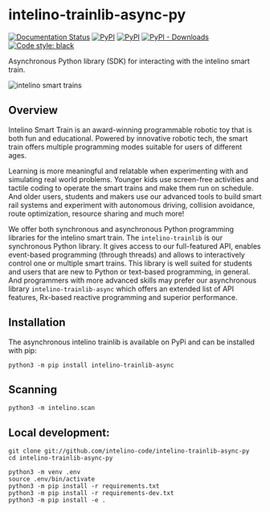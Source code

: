 
# intelino-trainlib-async-py

[![Documentation Status](https://readthedocs.org/projects/intelino-trainlib-async-py/badge/?version=latest)](https://intelino-trainlib-async-py.readthedocs.io/en/latest/?badge=latest)
[![PyPI](https://img.shields.io/pypi/v/intelino-trainlib-async.svg)](https://pypi.org/project/intelino-trainlib-async/)
[![PyPI](https://img.shields.io/pypi/pyversions/intelino-trainlib-async.svg)](https://pypi.org/project/intelino-trainlib-async/)
[![PyPI - Downloads](https://img.shields.io/pypi/dw/intelino-trainlib-async.svg)](https://pypistats.org/packages/intelino-trainlib-async)
[![Code style: black](https://img.shields.io/badge/code%20style-black-000000.svg)](https://github.com/psf/black)

Asynchronous Python library (SDK) for interacting with the intelino smart train.

![intelino smart trains][main-img]


## Overview

Intelino Smart Train is an award-winning programmable robotic toy that is both fun and educational. Powered by innovative robotic tech, the smart train offers multiple programming modes suitable for users of different ages.

Learning is more meaningful and relatable when experimenting with and simulating real world problems. Younger kids use screen-free activities and tactile coding to operate the smart trains and make them run on schedule. And older users, students and makers use our advanced tools to build smart rail systems and experiment with autonomous driving, collision avoidance, route optimization, resource sharing and much more!

We offer both synchronous and asynchronous Python programming libraries for the intelino smart train. The `intelino-trainlib` is our synchronous Python library. It gives access to our full-featured API, enables event-based programming (through threads) and allows to interactively control one or multiple smart trains. This library is well suited for students and users that are new to Python or text-based programming, in general. And programmers with more advanced skills may prefer our asynchronous library `intelino-trainlib-async` which offers an extended list of API features, Rx-based reactive programming and superior performance.

## Installation

The asynchronous intelino trainlib is available on PyPi and can be installed with pip:

```
python3 -m pip install intelino-trainlib-async
```

## Scanning

```
python3 -m intelino.scan
```


## Local development:

```
git clone git://github.com/intelino-code/intelino-trainlib-async-py
cd intelino-trainlib-async-py

python3 -m venv .env
source .env/bin/activate
python3 -m pip install -r requirements.txt
python3 -m pip install -r requirements-dev.txt
python3 -m pip install -e .
```

[main-img]: ./docs/source/images/intelino-multi-train.jpg "intelino smart trains"
